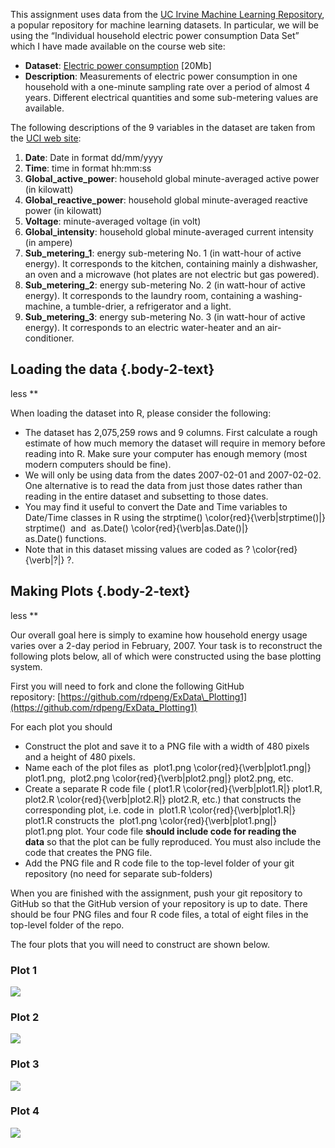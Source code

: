 This assignment uses data from the [UC Irvine Machine Learning
Repository](http://archive.ics.uci.edu/ml/), a popular repository for
machine learning datasets. In particular, we will be using the
“Individual household electric power consumption Data Set” which I have
made available on the course web site:

-   **Dataset**: [Electric power
    consumption](https://d396qusza40orc.cloudfront.net/exdata%2Fdata%2Fhousehold_power_consumption.zip) [20Mb]
-   **Description**: Measurements of electric power consumption in one
    household with a one-minute sampling rate over a period of almost 4
    years. Different electrical quantities and some sub-metering values
    are available.

The following descriptions of the 9 variables in the dataset are taken
from the [UCI web
site](https://archive.ics.uci.edu/ml/datasets/Individual+household+electric+power+consumption):

1.  **Date**: Date in format dd/mm/yyyy
2.  **Time**: time in format hh:mm:ss
3.  **Global\_active\_power**: household global minute-averaged active
    power (in kilowatt)
4.  **Global\_reactive\_power**: household global minute-averaged
    reactive power (in kilowatt)
5.  **Voltage**: minute-averaged voltage (in volt)
6.  **Global\_intensity**: household global minute-averaged current
    intensity (in ampere)
7.  **Sub\_metering\_1**: energy sub-metering No. 1 (in watt-hour of
    active energy). It corresponds to the kitchen, containing mainly a
    dishwasher, an oven and a microwave (hot plates are not electric but
    gas powered).
8.  **Sub\_metering\_2**: energy sub-metering No. 2 (in watt-hour of
    active energy). It corresponds to the laundry room, containing a
    washing-machine, a tumble-drier, a refrigerator and a light.
9.  **Sub\_metering\_3**: energy sub-metering No. 3 (in watt-hour of
    active energy). It corresponds to an electric water-heater and an
    air-conditioner.


## Loading the data {.body-2-text}

less **

When loading the dataset into R, please consider the following:

-   The dataset has 2,075,259 rows and 9 columns. First calculate a
    rough estimate of how much memory the dataset will require in memory
    before reading into R. Make sure your computer has enough memory
    (most modern computers should be fine).
-   We will only be using data from the dates 2007-02-01 and 2007-02-02.
    One alternative is to read the data from just those dates rather
    than reading in the entire dataset and subsetting to those dates.
-   You may find it useful to convert the Date and Time variables to
    Date/Time classes in R using the strptime()
    \\color{red}{\\verb|strptime()|} strptime()  and  as.Date()
    \\color{red}{\\verb|as.Date()|} as.Date() functions.
-   Note that in this dataset missing values are coded as ?
    \\color{red}{\\verb|?|} ?.


## Making Plots {.body-2-text}

less **

Our overall goal here is simply to examine how household energy usage
varies over a 2-day period in February, 2007. Your task is to
reconstruct the following plots below, all of which were constructed
using the base plotting system.

First you will need to fork and clone the following GitHub
repository: [https://github.com/rdpeng/ExData\_Plotting1](https://github.com/rdpeng/ExData_Plotting1)

For each plot you should

-   Construct the plot and save it to a PNG file with a width of 480
    pixels and a height of 480 pixels.
-   Name each of the plot files as  plot1.png
    \\color{red}{\\verb|plot1.png|} plot1.png,  plot2.png
    \\color{red}{\\verb|plot2.png|} plot2.png, etc.
-   Create a separate R code file ( plot1.R
    \\color{red}{\\verb|plot1.R|} plot1.R,  plot2.R
    \\color{red}{\\verb|plot2.R|} plot2.R, etc.) that constructs the
    corresponding plot, i.e. code in  plot1.R
    \\color{red}{\\verb|plot1.R|} plot1.R constructs the  plot1.png
    \\color{red}{\\verb|plot1.png|} plot1.png plot. Your code
    file **should include code for reading the data** so that the plot
    can be fully reproduced. You must also include the code that creates
    the PNG file.
-   Add the PNG file and R code file to the top-level folder of your git
    repository (no need for separate sub-folders)

When you are finished with the assignment, push your git repository to
GitHub so that the GitHub version of your repository is up to date.
There should be four PNG files and four R code files, a total of eight
files in the top-level folder of the repo.

The four plots that you will need to construct are shown below.

### Plot 1

![](https://d396qusza40orc.cloudfront.net/exdata/CP1/ExDataCP1Plot1.png)

### Plot 2

![](https://d396qusza40orc.cloudfront.net/exdata/CP1/ExDataCP1Plot2.png)

### Plot 3

![](https://d396qusza40orc.cloudfront.net/exdata/CP1/ExDataCP1Plot3.png)

### Plot 4

![](https://d396qusza40orc.cloudfront.net/exdata/CP1/ExDataCP1Plot4.png)
